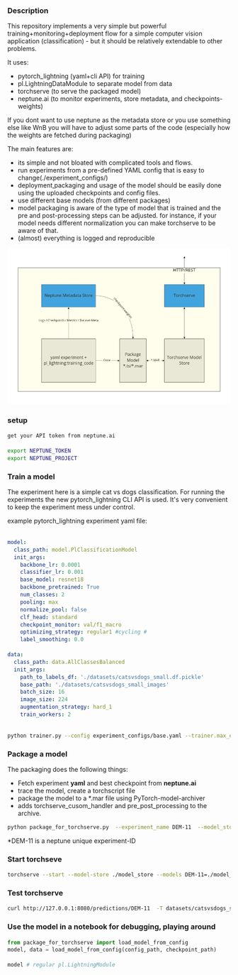 ### Description


This repository implements a very simple but powerful training+monitoring+deployment flow for a simple computer vision
application (classification)  - but it should be relatively extendable to other problems.

It uses:

- pytorch_lightning (yaml+cli API) for training
- pl.LightningDataModule to separate model from data
- torchserve (to serve the packaged model)
- neptune.ai (to monitor experiments, store metadata, and checkpoints-weights)

If you dont want to use neptune as the metadata store or you use something else like WnB you will have to adjust some parts of the code
(especially how the weights are fetched during packaging)

The main features are:

- its simple and not bloated with complicated tools and flows.
- run experiments from a pre-defined YAML config that is easy to change(./experiment_configs/)
- deployment,packaging and usage of the model should be easily done using the uploaded checkpoints and config files.
- use different base models (from different packages)
- model packaging is aware of the type of model that is trained and the pre and post-processing steps can be adjusted.
  for instance, if your model needs different normalization you can make torchserve to be aware of that.
- (almost) everything is logged and reproducible



![image info](./diagram.png)

### setup



```bash
get your API token from neptune.ai

export NEPTUNE_TOKEN
export NEPTUNE_PROJECT
```

### Train a model

The experiment here is a simple cat vs dogs classification. For running the experiments the new pytorch_lightning CLI
API is used. It's very convenient to keep the experiment mess under control.

example pytorch_lightning experiment yaml file:

```YAML

model:
  class_path: model.PlClassificationModel
  init_args:
    backbone_lr: 0.0001
    classifier_lr: 0.001
    base_model: resnet18
    backbone_pretrained: True
    num_classes: 2
    pooling: max
    normalize_pool: false
    clf_head: standard
    checkpoint_monitor: val/f1_macro
    optimizing_strategy: regular1 #cycling #
    label_smoothing: 0.0

data:
  class_path: data.AllClassesBalanced
  init_args:
    path_to_labels_df: './datasets/catsvsdogs_small.df.pickle'
    base_path: './datasets/catsvsdogs_small_images'
    batch_size: 16
    image_size: 224
    augmentation_strategy: hard_1
    train_workers: 2

```

```bash

python trainer.py --config experiment_configs/base.yaml --trainer.max_epochs 10  --trainer.limit_train_batches 10

```

### Package a model

The packaging does the following things:

- Fetch experiment **yaml** and best checkpoint from **neptune.ai**
- trace the model, create a torchscript file
- package the model to a *.mar file using PyTorch-model-archiver
- adds torchserve_cusom_handler and pre_post_processing to the archive.


```bash
python package_for_torchserve.py  --experiment_name DEM-11  --model_store_path ./model_store
```

*DEM-11 is a neptune unique experiment-ID

### Start torchseve

```bash
torchserve --start --model-store ./model_store --models DEM-11=./model_store/DEM-11.mar
```

### Test torchserve

```bash
curl http://127.0.0.1:8080/predictions/DEM-11  -T datasets/catsvsdogs_small_images/cat.1969.jpg
```



### Use the model in a notebook for debugging, playing around

```python
from package_for_torchserve import load_model_from_config
model, data = load_model_from_config(config_path, checkpoint_path)

model # regular pl.LightningModule 

```

